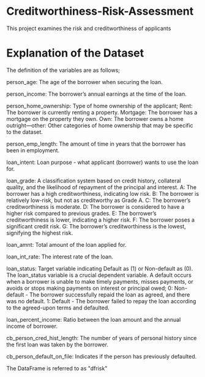 # Creditworthiness-Risk-Assessment
This project examines the risk and creditworthiness of applicants
# Explanation of the Dataset
The definition of the variables are as follows;

person_age: The age of the borrower when securing the loan.

person_income: The borrower’s annual earnings at the time of the loan.

person_home_ownership: Type of home ownership of the applicant; Rent: The borrower is currently renting a property. Mortgage: The borrower has a mortgage on the property they own. Own: The borrower owns a home outright—other: Other categories of home ownership that may be specific to the dataset.

person_emp_length: The amount of time in years that the borrower has been in employment.

loan_intent: Loan purpose - what applicant (borrower) wants to use the loan for.

loan_grade: A classification system based on credit history, collateral quality, and the likelihood of repayment of the principal and interest. A: The borrower has a high creditworthiness, indicating low risk. B: The borrower is relatively low-risk, but not as creditworthy as Grade A. C: The borrower’s creditworthiness is moderate. D: The borrower is considered to have a higher risk compared to previous grades. E: The borrower’s creditworthiness is lower, indicating a higher risk. F: The borrower poses a significant credit risk. G: The borrower’s creditworthiness is the lowest, signifying the highest risk.

loan_amnt: Total amount of the loan applied for.

loan_int_rate: The interest rate of the loan.

loan_status: Target variable indicating Default as (1) or Non-default as (0). The loan_status variable is a crucial dependent variable. A default occurs when a borrower is unable to make timely payments, misses payments, or avoids or stops making payments on interest or principal owed; 0: Non-default - The borrower successfully repaid the loan as agreed, and there was no default. 1: Default - The borrower failed to repay the loan according to the agreed-upon terms and defaulted.

loan_percent_income: Ratio between the loan amount and the annual income of borrower.

cb_person_cred_hist_length: The number of years of personal history since the first loan was taken by the borrower.

cb_person_default_on_file: Indicates if the person has previously defaulted.

The DataFrame is referred to as "dfrisk"
